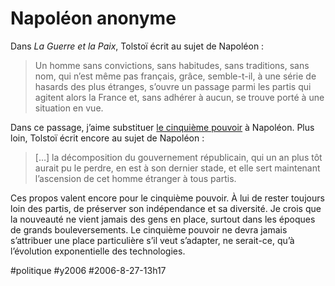 # Napoléon anonyme

Dans *La Guerre et la Paix*, Tolstoï écrit au sujet de Napoléon :

> Un homme sans convictions, sans habitudes, sans traditions, sans nom, qui n’est même pas français, grâce, semble-t-il, à une série de hasards des plus étranges, s’ouvre un passage parmi les partis qui agitent alors la France et, sans adhérer à aucun, se trouve porté à une situation en vue.

Dans ce passage, j’aime substituer [le cinquième pouvoir](le-cinquieme-pouvoir.md) à Napoléon. Plus loin, Tolstoï écrit encore au sujet de Napoléon :

> […] la décomposition du gouvernement républicain, qui un an plus tôt aurait pu le perdre, en est à son dernier stade, et elle sert maintenant l’ascension de cet homme étranger à tous partis.

Ces propos valent encore pour le cinquième pouvoir. À lui de rester toujours loin des partis, de préserver son indépendance et sa diversité. Je crois que la nouveauté ne vient jamais des gens en place, surtout dans les époques de grands bouleversements. Le cinquième pouvoir ne devra jamais s’attribuer une place particulière s’il veut s’adapter, ne serait-ce, qu’à l’évolution exponentielle des technologies.

#politique #y2006 #2006-8-27-13h17

